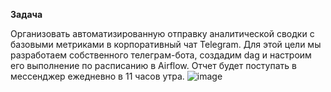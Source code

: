 **Задача**

Организовать автоматизированную отправку аналитической сводки с базовыми метриками в корпоративный чат Telegram. Для этой цели мы разработаем собственного телеграм-бота, создадим dag и настроим его выполнение по расписанию в Airflow. Отчет будет поступать в мессенджер ежедневно в 11 часов утра.
![image](https://github.com/Kirkina/projects/assets/127378919/d162a23c-fbd6-450b-a90d-132541dba1fb)
